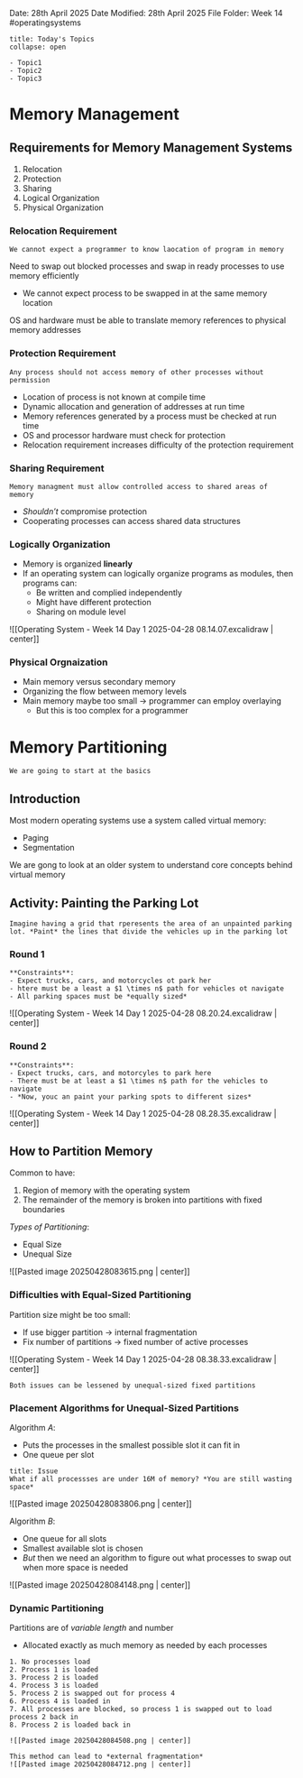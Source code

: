 Date: 28th April 2025
Date Modified: 28th April 2025
File Folder: Week 14
#operatingsystems

```ad-abstract
title: Today's Topics
collapse: open

- Topic1
- Topic2
- Topic3

```

# Memory Management

## Requirements for Memory Management Systems

1. Relocation
2. Protection
3. Sharing
4. Logical Organization
5. Physical Organization

### Relocation Requirement

```ad-note
We cannot expect a programmer to know laocation of program in memory
```

Need to swap out blocked processes and swap in ready processes to use memory efficiently
- We cannot expect process to be swapped in at the same memory location

OS and hardware must be able to translate memory references to physical memory addresses

### Protection Requirement

```ad-summary
Any process should not access memory of other processes without permission
```

- Location of process is not known at compile time
- Dynamic allocation and generation of addresses at run time
- Memory references generated by a process must be checked at run time
- OS and processor hardware must check for protection
- Relocation requirement increases difficulty of the protection requirement

### Sharing Requirement

```ad-summary
Memory managment must allow controlled access to shared areas of memory
```

- *Shouldn’t* compromise protection
- Cooperating processes can access shared data structures

### Logically Organization

- Memory is organized **linearly**
- If an operating system can logically organize programs as modules, then programs can:
	- Be written and complied independently
	- Might have different protection
	- Sharing on module level

![[Operating System - Week 14 Day 1 2025-04-28 08.14.07.excalidraw | center]]

### Physical Orgnaization

- Main memory versus secondary memory
- Organizing the flow between memory levels
- Main memory maybe too small  → programmer can employ overlaying
	- But this is too complex for a programmer

# Memory Partitioning

```ad-note
We are going to start at the basics
```

## Introduction

Most modern operating systems use a system called virtual memory:
- Paging
- Segmentation

We are gong to look at an older system to understand core concepts behind virtual memory

## Activity: Painting the Parking Lot

```ad-summary
Imagine having a grid that rperesents the area of an unpainted parking lot. *Paint* the lines that divide the vehicles up in the parking lot
```

### Round 1

```ad-question
**Constraints**:
- Expect trucks, cars, and motorcycles ot park her
- htere must be a least a $1 \times n$ path for vehicles ot navigate
- All parking spaces must be *equally sized*
```

![[Operating System - Week 14 Day 1 2025-04-28 08.20.24.excalidraw | center]]

### Round 2

```ad-question
**Constraints**:
- Expect trucks, cars, and motorcyles to park here
- There must be at least a $1 \times n$ path for the vehicles to navigate
- *Now, youc an paint your parking spots to different sizes*
```

![[Operating System - Week 14 Day 1 2025-04-28 08.28.35.excalidraw | center]]

## How to Partition Memory

Common to have:
1. Region of memory with the operating system
2. The remainder of the memory is broken into partitions with fixed boundaries

*Types of Partitioning*:
- Equal Size
- Unequal Size

![[Pasted image 20250428083615.png | center]]

### Difficulties with Equal-Sized Partitioning

Partition size might be too small:
- If use bigger partition → internal fragmentation
- Fix number of partitions → fixed number of active processes

![[Operating System - Week 14 Day 1 2025-04-28 08.38.33.excalidraw | center]]

```ad-important
Both issues can be lessened by unequal-sized fixed partitions
```

### Placement Algorithms for Unequal-Sized Partitions

 Algorithm $A$:
- Puts the processes in the smallest possible slot it can fit in
- One queue per slot

```ad-warning
title: Issue
What if all processses are under 16M of memory? *You are still wasting space*
```


![[Pasted image 20250428083806.png | center]]

Algorithm $B$:
- One queue for all slots
- Smallest available slot is chosen
- *But* then we need an algorithm to figure out what processes to swap out when more space is needed

![[Pasted image 20250428084148.png | center]]

### Dynamic Partitioning

Partitions are of *variable length* and number
- Allocated exactly as much memory as needed by each processes

```ad-example
1. No processes load
2. Process 1 is loaded
3. Process 2 is loaded
4. Process 3 is loaded
5. Process 2 is swapped out for process 4
6. Process 4 is loaded in
7. All processes are blocked, so process 1 is swapped out to load process 2 back in
8. Process 2 is loaded back in

![[Pasted image 20250428084508.png | center]]
```

```ad-warning
This method can lead to *external fragmentation*
![[Pasted image 20250428084712.png | center]]
```

